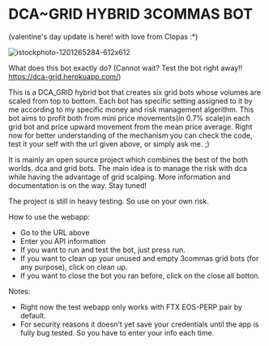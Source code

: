 # DCA~GRID HYBRID 3COMMAS BOT
(valentine's day update is here! with love from Clopas :*)

![istockphoto-1201265284-612x612](https://user-images.githubusercontent.com/95540919/153899254-b3f0b837-ca06-4e96-b1bf-c0aeac46d709.jpg)

What does this bot exactly do?
(Cannot wait? Test the bot right away!! https://dca-grid.herokuapp.com/)

This is a DCA_GRID hybrid bot that creates six grid bots whose volumes are scaled from top to bottom. Each bot has specific setting assigned to it by me according to my specific money and risk management algerithm. This bot aims to profit both from mini price movements(in 0.7% scale)in each grid bot and price upward movement from the mean price average.
Right now for better understanding of the mechanism you can check the code, test it your self with the url given above, or simply ask me. ;)

It is mainly an open source project which combines the best of the both worlds. dca and grid bots. The main idea is to manage the risk with dca while having the advantage of grid scalping. More information and documentation is on the way. Stay tuned!

The project is still in heavy testing. So use on your own risk.

How to use the webapp:

* Go to the URL above
* Enter you API information
* If you want to run and test the bot, just press run.
* If you want to clean up your unused and empty 3commas grid bots (for any purpose), click on clean up.
* If you want to close the bot you ran before, click on the close all botton.

Notes:
  
  * Right now the test webapp only works with FTX EOS-PERP pair by default.
  * For security reasons it doesn't yet save your credentials until the app is fully bug tested. So you have to enter your info each time.
